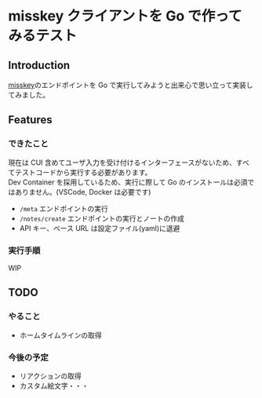 # misskey クライアントを Go で作ってみるテスト

## Introduction

[misskey](https://join.misskey.page/ja-JP/)のエンドポイントを Go で実行してみようと出来心で思い立って実装してみました。

## Features

### できたこと

現在は CUI 含めてユーザ入力を受け付けるインターフェースがないため、すべてテストコードから実行する必要があります。  
Dev Container を採用しているため、実行に際して Go のインストールは必須ではありません。(VSCode, Docker は必要です)

- `/meta` エンドポイントの実行
- `/notes/create` エンドポイントの実行とノートの作成
- API キー、ベース URL は設定ファイル(yaml)に退避

### 実行手順

WIP

## TODO

### やること

- ホームタイムラインの取得

### 今後の予定

- リアクションの取得
- カスタム絵文字・・・
